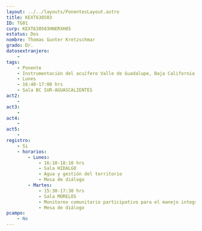 ```yaml
---
layout: ../../layouts/PonentesLayout.astro
title: KEXT630503
ID: TG01
curp: KEXT630503HNERXH05
estatus: Dos
nombre: Thomas Gunter Kretzschmar
grado: Dr.
datosextranjero:
    - 
tags:
    - Ponente
    - Instrumentación del acuífero Valle de Guadalupe, Baja California, México
    - Lunes
    - 16:40-17:00 hrs
    - Sala BC SUR-AGUASCALIENTES 
act2: 
    - 
act3: 
    - 
act4: 
    - 
act5: 
    - 
registro:
    - Si
    - horarios:
        - Lunes:  
            - 16:10-18:10 hrs
            - Sala HIDALGO
            - Agua y gestión del territorio
            - Mesa de diálogo
        - Martes:  
            - 15:30-17:30 hrs
            - Sala MORELOS
            - Monitoreo comunitario participativo para el manejo integrado de cuencas
            - Mesa de diálogo
pcampo:
    - No
---
```


